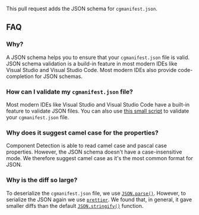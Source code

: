 This pull request adds the JSON schema for `cgmanifest.json`.

## FAQ

### Why?

A JSON schema helps you to ensure that your `cgmanifest.json` file is valid.
JSON schema validation is a build-in feature in most modern IDEs like Visual Studio and Visual Studio Code.
Most modern IDEs also provide code-completion for JSON schemas.

### How can I validate my `cgmanifest.json` file?

Most modern IDEs like Visual Studio and Visual Studio Code have a built-in feature to validate JSON files.
You can also use [this small script](https://github.com/JamieMagee/verify-cgmanifest) to validate your `cgmanifest.json` file.

### Why does it suggest camel case for the properties?

Component Detection is able to read camel case and pascal case properties.
However, the JSON schema doesn't have a case-insensitive mode.
We therefore suggest camel case as it's the most common format for JSON.

### Why is the diff so large?

To deserialize the `cgmanifest.json` file, we use [`JSON.parse()`](https://developer.mozilla.org/en-US/docs/Web/JavaScript/Reference/Global_Objects/JSON/parse).
However, to serialize the JSON again we use [`prettier`](https://prettier.io/).
We found that, in general, it gave smaller diffs than the default [`JSON.stringify()`](https://developer.mozilla.org/en-US/docs/Web/JavaScript/Reference/Global_Objects/JSON/stringify) function.